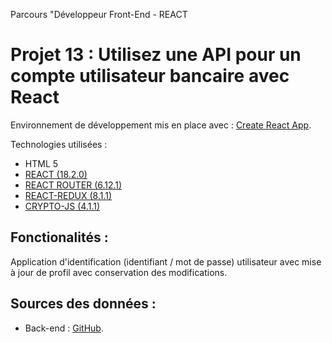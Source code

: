 Parcours "Développeur Front-End - REACT

# Projet 13 : Utilisez une API pour un compte utilisateur bancaire avec React

Environnement de développement mis en place avec : [Create React App](https://github.com/facebook/create-react-app).

Technologies utilisées :

- HTML 5
- [REACT (18.2.0)](https://fr.legacy.reactjs.org/)
- [REACT ROUTER (6.12.1)](https://reactrouter.com/en/main)
- [REACT-REDUX (8.1.1)](https://react-redux.js.org/)
- [CRYPTO-JS (4.1.1)](https://www.npmjs.com/package/crypto-js)

## Fonctionalités :

Application d'identification (identifiant / mot de passe) utilisateur avec mise à jour de profil avec conservation des modifications.

## Sources des données :

- Back-end : [GitHub](https://github.com/OpenClassrooms-Student-Center/Project-10-Bank-API.git).
